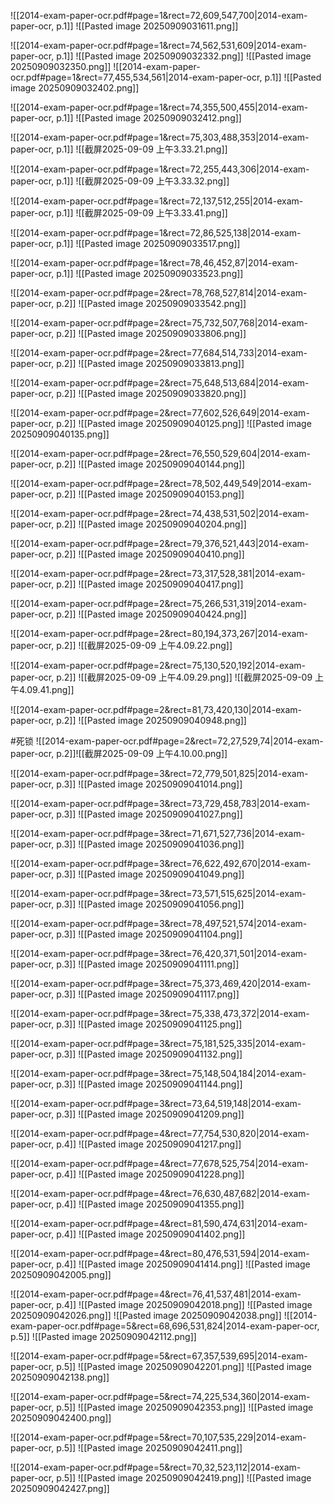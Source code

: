 ![[2014-exam-paper-ocr.pdf#page=1&rect=72,609,547,700|2014-exam-paper-ocr, p.1]]
![[Pasted image 20250909031611.png]]

![[2014-exam-paper-ocr.pdf#page=1&rect=74,562,531,609|2014-exam-paper-ocr, p.1]]
![[Pasted image 20250909032332.png]]
![[Pasted image 20250909032350.png]]
![[2014-exam-paper-ocr.pdf#page=1&rect=77,455,534,561|2014-exam-paper-ocr, p.1]]
![[Pasted image 20250909032402.png]]

![[2014-exam-paper-ocr.pdf#page=1&rect=74,355,500,455|2014-exam-paper-ocr, p.1]]
![[Pasted image 20250909032412.png]]


![[2014-exam-paper-ocr.pdf#page=1&rect=75,303,488,353|2014-exam-paper-ocr, p.1]]
![[截屏2025-09-09 上午3.33.21.png]]


![[2014-exam-paper-ocr.pdf#page=1&rect=72,255,443,306|2014-exam-paper-ocr, p.1]]
![[截屏2025-09-09 上午3.33.32.png]]

![[2014-exam-paper-ocr.pdf#page=1&rect=72,137,512,255|2014-exam-paper-ocr, p.1]]
![[截屏2025-09-09 上午3.33.41.png]]


![[2014-exam-paper-ocr.pdf#page=1&rect=72,86,525,138|2014-exam-paper-ocr, p.1]]
![[Pasted image 20250909033517.png]]

![[2014-exam-paper-ocr.pdf#page=1&rect=78,46,452,87|2014-exam-paper-ocr, p.1]]
![[Pasted image 20250909033523.png]]

![[2014-exam-paper-ocr.pdf#page=2&rect=78,768,527,814|2014-exam-paper-ocr, p.2]]
![[Pasted image 20250909033542.png]]


![[2014-exam-paper-ocr.pdf#page=2&rect=75,732,507,768|2014-exam-paper-ocr, p.2]]
![[Pasted image 20250909033806.png]]

![[2014-exam-paper-ocr.pdf#page=2&rect=77,684,514,733|2014-exam-paper-ocr, p.2]]
![[Pasted image 20250909033813.png]]


![[2014-exam-paper-ocr.pdf#page=2&rect=75,648,513,684|2014-exam-paper-ocr, p.2]]
![[Pasted image 20250909033820.png]]


![[2014-exam-paper-ocr.pdf#page=2&rect=77,602,526,649|2014-exam-paper-ocr, p.2]]
![[Pasted image 20250909040125.png]]
![[Pasted image 20250909040135.png]]

![[2014-exam-paper-ocr.pdf#page=2&rect=76,550,529,604|2014-exam-paper-ocr, p.2]]
![[Pasted image 20250909040144.png]]


![[2014-exam-paper-ocr.pdf#page=2&rect=78,502,449,549|2014-exam-paper-ocr, p.2]]
![[Pasted image 20250909040153.png]]


![[2014-exam-paper-ocr.pdf#page=2&rect=74,438,531,502|2014-exam-paper-ocr, p.2]]
![[Pasted image 20250909040204.png]]


![[2014-exam-paper-ocr.pdf#page=2&rect=79,376,521,443|2014-exam-paper-ocr, p.2]]
![[Pasted image 20250909040410.png]]


![[2014-exam-paper-ocr.pdf#page=2&rect=73,317,528,381|2014-exam-paper-ocr, p.2]]
![[Pasted image 20250909040417.png]]


![[2014-exam-paper-ocr.pdf#page=2&rect=75,266,531,319|2014-exam-paper-ocr, p.2]]
![[Pasted image 20250909040424.png]]

![[2014-exam-paper-ocr.pdf#page=2&rect=80,194,373,267|2014-exam-paper-ocr, p.2]]
![[截屏2025-09-09 上午4.09.22.png]]


![[2014-exam-paper-ocr.pdf#page=2&rect=75,130,520,192|2014-exam-paper-ocr, p.2]]
![[截屏2025-09-09 上午4.09.29.png]]
![[截屏2025-09-09 上午4.09.41.png]]

![[2014-exam-paper-ocr.pdf#page=2&rect=81,73,420,130|2014-exam-paper-ocr, p.2]]
![[Pasted image 20250909040948.png]]

#死锁 ![[2014-exam-paper-ocr.pdf#page=2&rect=72,27,529,74|2014-exam-paper-ocr, p.2]]![[截屏2025-09-09 上午4.10.00.png]]



![[2014-exam-paper-ocr.pdf#page=3&rect=72,779,501,825|2014-exam-paper-ocr, p.3]]
![[Pasted image 20250909041014.png]]


![[2014-exam-paper-ocr.pdf#page=3&rect=73,729,458,783|2014-exam-paper-ocr, p.3]]
![[Pasted image 20250909041027.png]]


![[2014-exam-paper-ocr.pdf#page=3&rect=71,671,527,736|2014-exam-paper-ocr, p.3]]
![[Pasted image 20250909041036.png]]


![[2014-exam-paper-ocr.pdf#page=3&rect=76,622,492,670|2014-exam-paper-ocr, p.3]]
![[Pasted image 20250909041049.png]]


![[2014-exam-paper-ocr.pdf#page=3&rect=73,571,515,625|2014-exam-paper-ocr, p.3]]
![[Pasted image 20250909041056.png]]


![[2014-exam-paper-ocr.pdf#page=3&rect=78,497,521,574|2014-exam-paper-ocr, p.3]]
![[Pasted image 20250909041104.png]]


![[2014-exam-paper-ocr.pdf#page=3&rect=76,420,371,501|2014-exam-paper-ocr, p.3]]
![[Pasted image 20250909041111.png]]


![[2014-exam-paper-ocr.pdf#page=3&rect=75,373,469,420|2014-exam-paper-ocr, p.3]]
![[Pasted image 20250909041117.png]]


![[2014-exam-paper-ocr.pdf#page=3&rect=75,338,473,372|2014-exam-paper-ocr, p.3]]
![[Pasted image 20250909041125.png]]


![[2014-exam-paper-ocr.pdf#page=3&rect=75,181,525,335|2014-exam-paper-ocr, p.3]]
![[Pasted image 20250909041132.png]]


![[2014-exam-paper-ocr.pdf#page=3&rect=75,148,504,184|2014-exam-paper-ocr, p.3]]
![[Pasted image 20250909041144.png]]


![[2014-exam-paper-ocr.pdf#page=3&rect=73,64,519,148|2014-exam-paper-ocr, p.3]]
![[Pasted image 20250909041209.png]]


![[2014-exam-paper-ocr.pdf#page=4&rect=77,754,530,820|2014-exam-paper-ocr, p.4]]
![[Pasted image 20250909041217.png]]


![[2014-exam-paper-ocr.pdf#page=4&rect=77,678,525,754|2014-exam-paper-ocr, p.4]]
![[Pasted image 20250909041228.png]]


![[2014-exam-paper-ocr.pdf#page=4&rect=76,630,487,682|2014-exam-paper-ocr, p.4]]
![[Pasted image 20250909041355.png]]


![[2014-exam-paper-ocr.pdf#page=4&rect=81,590,474,631|2014-exam-paper-ocr, p.4]]
![[Pasted image 20250909041402.png]]

![[2014-exam-paper-ocr.pdf#page=4&rect=80,476,531,594|2014-exam-paper-ocr, p.4]]
![[Pasted image 20250909041414.png]]
![[Pasted image 20250909042005.png]]

![[2014-exam-paper-ocr.pdf#page=4&rect=76,41,537,481|2014-exam-paper-ocr, p.4]]
![[Pasted image 20250909042018.png]]
![[Pasted image 20250909042026.png]]
![[Pasted image 20250909042038.png]]
![[2014-exam-paper-ocr.pdf#page=5&rect=68,696,531,824|2014-exam-paper-ocr, p.5]]
![[Pasted image 20250909042112.png]]


![[2014-exam-paper-ocr.pdf#page=5&rect=67,357,539,695|2014-exam-paper-ocr, p.5]]
![[Pasted image 20250909042201.png]]
![[Pasted image 20250909042138.png]]





![[2014-exam-paper-ocr.pdf#page=5&rect=74,225,534,360|2014-exam-paper-ocr, p.5]]
![[Pasted image 20250909042353.png]]
![[Pasted image 20250909042400.png]]

![[2014-exam-paper-ocr.pdf#page=5&rect=70,107,535,229|2014-exam-paper-ocr, p.5]]
![[Pasted image 20250909042411.png]]


![[2014-exam-paper-ocr.pdf#page=5&rect=70,32,523,112|2014-exam-paper-ocr, p.5]]
![[Pasted image 20250909042419.png]]
![[Pasted image 20250909042427.png]]